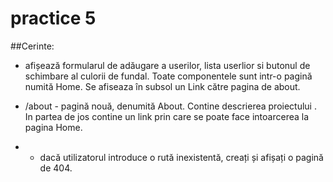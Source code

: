 # practice 5

##Cerinte:
* afișează formularul de adăugare a userilor, lista userlior si butonul de schimbare al culorii de fundal. Toate componentele sunt intr-o pagină numită Home. Se afiseaza în subsol un Link către pagina de about.

* /about - pagină nouă, denumită About. Contine descrierea proiectului . In partea de jos contine un link prin care se poate face intoarcerea la pagina Home.

* - dacă utilizatorul introduce o rută inexistentă, creați și afișați o pagină de 404.
